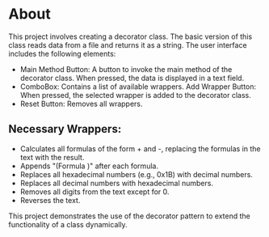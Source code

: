 # About

This project involves creating a decorator class. The basic version of this class reads data from a file and returns it as a string. The user interface includes the following elements:

- Main Method Button: A button to invoke the main method of the decorator class. When pressed, the data is displayed in a text field.
- ComboBox: Contains a list of available wrappers.
  Add Wrapper Button: When pressed, the selected wrapper is added to the decorator class.
- Reset Button: Removes all wrappers.

## Necessary Wrappers:

- Calculates all formulas of the form <number1>+<number2> and <number1>-<number2>, replacing the formulas in the text with the result.
- Appends "(Formula <formula number>)" after each formula.
- Replaces all hexadecimal numbers (e.g., 0x1B) with decimal numbers.
- Replaces all decimal numbers with hexadecimal numbers.
- Removes all digits from the text except for 0.
- Reverses the text.

This project demonstrates the use of the decorator pattern to extend the functionality of a class dynamically.
